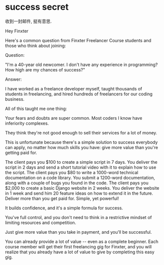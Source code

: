 # success secret

收到一封邮件, 挺有意思.

Hey Finxter

Here's a common question from Finxter Freelancer Course students and those who think about joining:

Question:

"I'm a 40-year old newcomer. I don't have any experience in programming? How high are my chances of success?"

Answer:

I have worked as a freelance developer myself, taught thousands of students in freelancing, and hired hundreds of freelancers for our coding business.

All of this taught me one thing:

Your fears and doubts are super common. Most coders I know have inferiority complexes.

They think they're not good enough to sell their services for a lot of money.

This is unfortunate because there's a simple solution to success everybody can apply, no matter how much skills you have: give more value than you're getting paid for.

The client pays you $100 to create a simple script in 7 days. You deliver the script in 2 days and send a short tutorial video with it to explain how to use the script.
The client pays you $80 to write a 1000-word technical documentation on a code library. You submit a 1200-word documentation, along with a couple of bugs you found in the code.
The client pays you $2,000 to create a basic Django website in 2 weeks. You deliver the website in 1 week and send him 20 feature ideas on how to extend it in the future.
Deliver more than you get paid for. Simple, yet powerful!

It builds confidence, and it's a simple formula for success.

You've full control, and you don't need to think in a restrictive mindset of limiting resources and competition.

Just give more value than you take in payment, and you'll be successful.

You can already provide a lot of value -- even as a complete beginner. Each course member will get their first freelancing gig for Finxter, and you will realize that you already have a lot of value to give by completing this easy gig.
